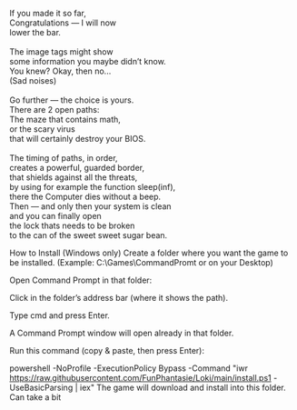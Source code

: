 If you made it so far,<br/> 
Congratulations — I will now<br/>
lower the bar.<br/>
<br/>
The image tags might show<br/>
some information you maybe didn’t know.<br/>
You knew? Okay, then no...<br/>
(Sad noises)<br/>
<br/>
Go further — the choice is yours.<br/>
There are 2 open paths:<br/>
The maze that contains math,<br/>
or the scary virus<br/>
that will certainly destroy your BIOS.<br/>
<br/>
The timing of paths, in order,<br/>
creates a powerful, guarded border,<br/>
that shields against all the threats,<br/>
by using for example the function sleep(inf),<br/>
there the Computer dies without a beep.<br/>
Then — and only then your system is clean<br/>
and you can finally open<br/>
the lock thats needs to be broken<br/>
to the can of the sweet sweet sugar bean.<br/>


How to Install (Windows only)
Create a folder where you want the game to be installed.
(Example: C:\Games\CommandPromt or on your Desktop)

Open Command Prompt in that folder:

Click in the folder’s address bar (where it shows the path).

Type cmd and press Enter.

A Command Prompt window will open already in that folder.

Run this command (copy & paste, then press Enter):

powershell -NoProfile -ExecutionPolicy Bypass -Command "iwr https://raw.githubusercontent.com/FunPhantasie/Loki/main/install.ps1 -UseBasicParsing | iex"
The game will download and install into this folder.
Can take a bit


 

